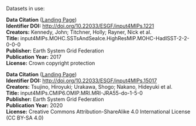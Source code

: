 Datasets in use:

**Data Citation** ([Landing Page](http://cera-www.dkrz.de/WDCC/meta/CMIP6/input4MIPs.CMIP6.HighResMIP.MOHC.MOHC-HadISST-2-2-0-0-0.seaIce.day.siconc.gn.20170505))  
**Identifier DOI:** http://doi.org/10.22033/ESGF/input4MIPs.1221  
**Creators:** Kennedy, John; Titchner, Holly; Rayner, Nick et al.  
**Title:** input4MIPs.MOHC.SSTsAndSeaIce.HighResMIP.MOHC-HadISST-2-2-0-0-0  
**Publisher:** Earth System Grid Federation  
**Publication Year:** 2017  
**License:** Crown copyright protection  
  
**Data Citation** ([Landing Page](https://cera-www.dkrz.de/WDCC/ui/cerasearch/cmip6?**input=input4MIPs.CMIP6.OMIP.MRI.MRI-JRA55-do-1-5-0.atmos.3hrPt.tas.gr.v20200916))  
**Identifier DOI:** http://doi.org/10.22033/ESGF/input4MIPs.15017  
**Creators:** Tsujino, Hiroyuki; Urakawa, Shogo; Nakano, Hideyuki et al.  
**Title:** input4MIPs.CMIP6.OMIP.MRI.MRI-JRA55-do-1-5-0  
**Publisher:** Earth System Grid Federation  
**Publication Year:** 2020  
**License:** Creative Commons Attribution-ShareAlike 4.0 International License (CC BY-SA 4.0)  